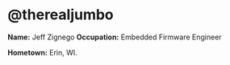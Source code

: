# @therealjumbo
**Name:** Jeff Zignego
**Occupation:** Embedded Firmware Engineer

**Hometown:** Erin, WI. 
